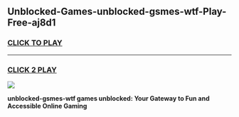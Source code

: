 
## Unblocked-Games-unblocked-gsmes-wtf-Play-Free-aj8d1
<h3>
<a href="https://premium76.site?title=unblocked-gsmes-wtf&ref=18A1">CLICK TO PLAY</a></h3>
<hr>

<h3>
<a href="https://premium76.site?title=unblocked-gsmes-wtf&ref=18A1">CLICK 2 PLAY</a>
  
</h3>

<a href="https://premium76.site?title=unblocked-gsmes-wtf&ref=18A1"><img src="https://clearcache.store/games.png"></a>


**unblocked-gsmes-wtf games unblocked: Your Gateway to Fun and Accessible Online Gaming**
